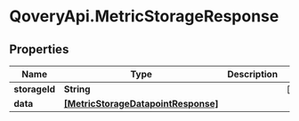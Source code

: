 # QoveryApi.MetricStorageResponse

## Properties

Name | Type | Description | Notes
------------ | ------------- | ------------- | -------------
**storageId** | **String** |  | [optional] 
**data** | [**[MetricStorageDatapointResponse]**](MetricStorageDatapointResponse.md) |  | 


